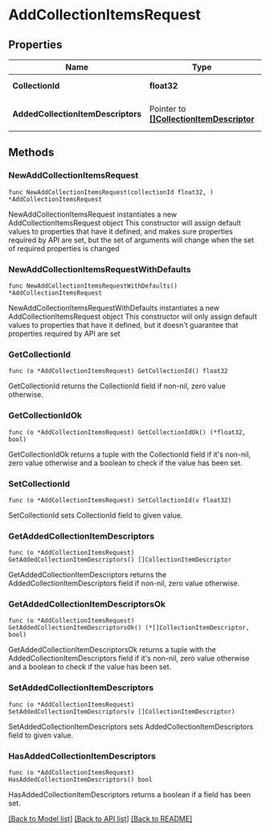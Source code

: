 # AddCollectionItemsRequest

## Properties

Name | Type | Description | Notes
------------ | ------------- | ------------- | -------------
**CollectionId** | **float32** | The ID of the Collection to add items to. | 
**AddedCollectionItemDescriptors** | Pointer to [**[]CollectionItemDescriptor**](CollectionItemDescriptor.md) | The CollectionItemDescriptors of the items being added. | [optional] 

## Methods

### NewAddCollectionItemsRequest

`func NewAddCollectionItemsRequest(collectionId float32, ) *AddCollectionItemsRequest`

NewAddCollectionItemsRequest instantiates a new AddCollectionItemsRequest object
This constructor will assign default values to properties that have it defined,
and makes sure properties required by API are set, but the set of arguments
will change when the set of required properties is changed

### NewAddCollectionItemsRequestWithDefaults

`func NewAddCollectionItemsRequestWithDefaults() *AddCollectionItemsRequest`

NewAddCollectionItemsRequestWithDefaults instantiates a new AddCollectionItemsRequest object
This constructor will only assign default values to properties that have it defined,
but it doesn't guarantee that properties required by API are set

### GetCollectionId

`func (o *AddCollectionItemsRequest) GetCollectionId() float32`

GetCollectionId returns the CollectionId field if non-nil, zero value otherwise.

### GetCollectionIdOk

`func (o *AddCollectionItemsRequest) GetCollectionIdOk() (*float32, bool)`

GetCollectionIdOk returns a tuple with the CollectionId field if it's non-nil, zero value otherwise
and a boolean to check if the value has been set.

### SetCollectionId

`func (o *AddCollectionItemsRequest) SetCollectionId(v float32)`

SetCollectionId sets CollectionId field to given value.


### GetAddedCollectionItemDescriptors

`func (o *AddCollectionItemsRequest) GetAddedCollectionItemDescriptors() []CollectionItemDescriptor`

GetAddedCollectionItemDescriptors returns the AddedCollectionItemDescriptors field if non-nil, zero value otherwise.

### GetAddedCollectionItemDescriptorsOk

`func (o *AddCollectionItemsRequest) GetAddedCollectionItemDescriptorsOk() (*[]CollectionItemDescriptor, bool)`

GetAddedCollectionItemDescriptorsOk returns a tuple with the AddedCollectionItemDescriptors field if it's non-nil, zero value otherwise
and a boolean to check if the value has been set.

### SetAddedCollectionItemDescriptors

`func (o *AddCollectionItemsRequest) SetAddedCollectionItemDescriptors(v []CollectionItemDescriptor)`

SetAddedCollectionItemDescriptors sets AddedCollectionItemDescriptors field to given value.

### HasAddedCollectionItemDescriptors

`func (o *AddCollectionItemsRequest) HasAddedCollectionItemDescriptors() bool`

HasAddedCollectionItemDescriptors returns a boolean if a field has been set.


[[Back to Model list]](../README.md#documentation-for-models) [[Back to API list]](../README.md#documentation-for-api-endpoints) [[Back to README]](../README.md)


